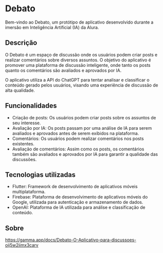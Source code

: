 # Debato

Bem-vindo ao Debato, um protótipo de aplicativo desenvolvido durante a imersão em Inteligência Artificial (IA) da Alura.

## Descrição

O Debato é um espaço de discussão onde os usuários podem criar posts e realizar comentários sobre diversos assuntos. O objetivo do aplicativo é promover uma plataforma de discussão inteligente, onde tanto os posts quanto os comentários são avaliados e aprovados por IA.

O aplicativo utiliza a API do ChatGPT para tentar analisar e classificar o conteúdo gerado pelos usuários, visando uma experiência de discussão de alta qualidade.

## Funcionalidades

- Criação de posts: Os usuários podem criar posts sobre os assuntos de seu interesse.
- Avaliação por IA: Os posts passam por uma análise de IA para serem avaliados e aprovados antes de serem exibidos na plataforma.
- Comentários: Os usuários podem realizar comentários nos posts existentes.
- Avaliação de comentários: Assim como os posts, os comentários também são avaliados e aprovados por IA para garantir a qualidade das discussões.

## Tecnologias utilizadas

- Flutter: Framework de desenvolvimento de aplicativos móveis multiplataforma.
- Firebase: Plataforma de desenvolvimento de aplicativos móveis do Google, utilizada para autenticação e armazenamento de dados.
- OpenAI: Plataforma de IA utilizada para análise e classificação de conteúdo.

##  Sobre
https://gamma.app/docs/Debato-O-Aplicativo-para-discussoes-oij5w2iimx3carv
